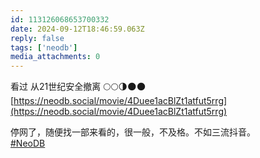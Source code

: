 ```yaml
---
id: 113126068653700332
date: 2024-09-12T18:46:59.063Z
reply: false
tags: ['neodb']
media_attachments: 0
---
```


看过 从21世纪安全撤离 🌕🌕🌗🌑🌑   
[https://neodb.social/movie/4Duee1acBlZt1atfut5rrg](https://neodb.social/movie/4Duee1acBlZt1atfut5rrg)

停网了，随便找一部来看的，很一般，不及格。不如三流抖音。  
[#NeoDB](https://e5n.cc/tags/NeoDB)

